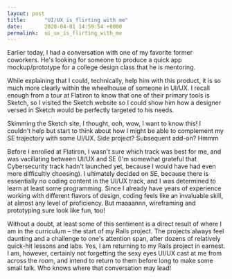 ```yaml
---
layout: post
title:      "UI/UX is flirting with me"
date:       2020-04-01 14:59:54 +0000
permalink:  ui_ux_is_flirting_with_me
---
```



Earlier today, I had a conversation with one of my favorite former coworkers. He's looking for someone to produce a quick app mockup/prototype for a college design class that he is mentoring.

While explaining that I could, technically, help him with this product, it is so much more clearly within the wheelhouse of someone in UI/UX. I recall enough from a tour at Flatiron to know that one of their primary tools is Sketch, so I visited the Sketch website so I could show him how a designer versed in Sketch would be perfectly targeted to his needs. 

Skimming the Sketch site, I thought, ooh, wow, I want to know this! I couldn't help but start to think about how I might be able to complement my SE trajectory with some UI/UX. Side project? Subsequent add-on? Hmmm

Before I enrolled at Flatiron, I wasn't sure which track was best for me, and was vacillating between UI/UX and SE (I'm somewhat grateful that Cybersecurity track hadn't launched yet, because I would have had even more difficultly choosing). I ultimately decided on SE, because there is essentially no coding content in the UI/UX track, and I was determined to learn at least some programming. Since I already have years of experience working with different flavors of design, coding feels like an invaluable skill, at almost any level of proficiency.  But maaaannn, wireframing and prototyping sure look like fun, too!

Without a doubt, at least some of this  sentiment is a direct result of where I am in the curriculum – the start of my Rails project. The projects always feel daunting and a challenge to one's attention span, after dozens of relatively quick-hit lessons and labs. Yes, I am returning to my Rails project in earnest. I am, however, certainly not forgetting the sexy eyes UI/UX cast at me from across the room, and intend to return to them before long to make some small talk. Who knows where that conversation may lead!
